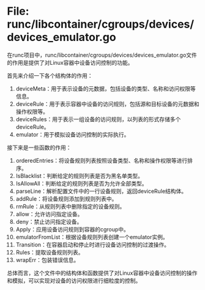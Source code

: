 # File: runc/libcontainer/cgroups/devices/devices_emulator.go

在runc项目中，runc/libcontainer/cgroups/devices/devices_emulator.go文件的作用是提供了对Linux容器中设备访问控制的功能。

首先来介绍一下各个结构体的作用：
1. deviceMeta：用于表示设备的元数据，包括设备的类型、名称和访问权限等信息。
2. deviceRule：用于表示容器中设备的访问规则，包括源和目标设备的元数据和操作权限等。
3. deviceRules：用于表示一组设备的访问规则，以列表的形式存储多个deviceRule。
4. emulator：用于模拟设备访问控制的实际执行。

接下来是一些函数的作用：
1. orderedEntries：将设备规则列表按照设备类型、名称和操作权限等进行排序。
2. IsBlacklist：判断给定的规则列表是否为黑名单类型。
3. IsAllowAll：判断给定的规则列表是否为允许全部类型。
4. parseLine：解析配置文件中的一行设备规则，返回deviceRule结构体。
5. addRule：将设备规则添加到规则列表中。
6. rmRule：从规则列表中删除指定的设备规则。
7. allow：允许访问指定设备。
8. deny：禁止访问指定设备。
9. Apply：应用设备访问规则到容器的cgroup中。
10. emulatorFromList：根据设备规则列表创建一个emulator实例。
11. Transition：在容器启动和停止时进行设备访问控制的过渡操作。
12. Rules：提取设备规则列表。
13. wrapErr：包装错误信息。

总体而言，这个文件中的结构体和函数提供了对Linux容器中设备访问控制的操作和模拟，可以实现对设备的访问权限进行细粒度的控制。

